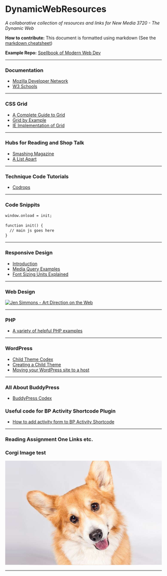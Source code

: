 # DynamicWebResources
<em>A collaborative collection of resources and links for New Media 3720 - The Dynamic Web</em>

<b>How to contribute:</b> This document is formatted using markdown (See the [markdown cheatsheet](https://github.com/adam-p/markdown-here/wiki/Markdown-Cheatsheet))

<b>Example Repo:</b> [Spellbook of Modern Web Dev](https://github.com/dexteryy/spellbook-of-modern-webdev)

*****

### Documentation
* [Mozilla Developer Network](https://developer.mozilla.org/en-US/)
* [W3 Schools](https://www.w3schools.com/)

*****

### CSS Grid
* [A Complete Guide to Grid ](https://css-tricks.com/snippets/css/complete-guide-grid/)
* [Grid by Example](https://gridbyexample.com/learn/)
* [IE Implementation of Grid](https://rachelandrew.co.uk/archives/2016/11/26/should-i-try-to-use-the-ie-implementation-of-css-grid-layout/)

*****

### Hubs for Reading and Shop Talk
* [Smashing Magazine](https://www.smashingmagazine.com/)
* [A List Apart](http://alistapart.com/)

*****

### Technique Code Tutorials

* [Codrops](https://tympanus.net/codrops/category/tutorials/)

*****

### Code Snippits

```
window.onload = init;

function init() {
  // main js goes here
}
```

*****

### Responsive Design
* [Introduction](https://www.w3schools.com/css/css_rwd_intro.asp)
* [Media Query Examples](https://www.w3schools.com/css/css3_mediaqueries_ex.asp)
* [Font Sizing Units Explained](https://medium.com/@madhum86/css-font-sizing-pixels-vs-em-vs-rem-vs-percent-vs-viewport-units-b1485716afe7)

*****

### Web Design
[![Jen Simmons - Art Direction on the Web](http://img.youtube.com/vi/5Z7lSSMwRgo/0.jpg)](http://www.youtube.com/watch?v=5Z7lSSMwRgo)

*****

### PHP
* [A variety of helpful PHP examples](https://www.w3schools.com/php/php_examples.asp)

*****

### WordPress
* [Child Theme Codex](https://codex.wordpress.org/Child_Themes)
* [Creating a Child Theme](https://www.elegantthemes.com/blog/resources/wordpress-child-theme-tutorial)
* [Moving your WordPress site to a host](http://www.wpbeginner.com/wp-tutorials/how-to-move-wordpress-from-local-server-to-live-site/)

*****

### All About BuddyPress
* [BuddyPress Codex](https://codex.buddypress.org/)

### Useful code for BP Activity Shortcode Plugin
* [How to add activity form to BP Activity Shortcode](https://buddypress.org/support/topic/how-to-add-activity-form-to-bp-activity-shortcode/)

*****

### Reading Assignment One Links etc. 

### Corgi Image test
![Alt text](/img/pembroke-welsh-corgi-hero.jpg)

*****



